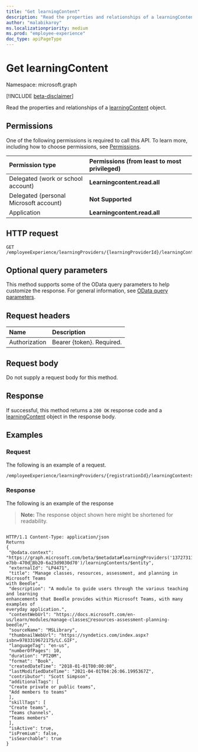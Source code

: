 ```yaml
---
title: "Get learningContent"
description: "Read the properties and relationships of a learningContent object."
author: "malabikaroy"
ms.localizationpriority: medium
ms.prod: "employee-experience"
doc_type: apiPageType
---
```


# Get learningContent
Namespace: microsoft.graph

[!INCLUDE [beta-disclaimer](../../includes/beta-disclaimer.md)]

Read the properties and relationships of a [learningContent](../resources/learningcontent.md) object.

## Permissions
One of the following permissions is required to call this API. To learn more, including how to choose permissions, see [Permissions](/graph/permissions-reference).

|Permission type|Permissions (from least to most privileged)|
|:---|:---|
|Delegated (work or school account)|**Learningcontent.read.all**|
|Delegated (personal Microsoft account)|**Not Supported**|
|Application|**Learningcontent.read.all**|

## HTTP request

<!-- {
  "blockType": "ignored"
}
-->
``` http
GET /employeeExperience/learningProviders/{learningProviderId}/learningContents/{externalId}
```

## Optional query parameters
This method supports some of the OData query parameters to help customize the response. For general information, see [OData query parameters](/graph/query-parameters).

## Request headers
|Name|Description|
|:---|:---|
|Authorization|Bearer {token}. Required.|

## Request body
Do not supply a request body for this method.

## Response

If successful, this method returns a `200 OK` response code and a [learningContent](../resources/learningcontent.md) object in the response body.

## Examples

### Request
The following is an example of a request.
<!-- {
  "blockType": "request",
  "name": "get_learningcontent"
}
-->
``` http GET 
/employeeExperience/learningProviders/{registrationId}/learningContents(externalId='{externalId}') 
```

### Response
The following is an example of the response
>**Note:** The response object shown here might be shortened for readability.
<!-- {
  "blockType": "response",
  "truncated": true,
  "@odata.type": "microsoft.vivaLearning.learningContent"
}
-->
``` http

HTTP/1.1 Content-Type: application/json
Returns
{
 "@odata.context": 
"https://graph.microsoft.com/beta/$metadata#learningProviders('13727311-e7bb-470d8b20-6a23d9030d70')/learningContents/$entity",
 "externalId": "LP4471",
 "title": "Manage classes, resources, assessment, and planning in Microsoft Teams 
with Beedle",
 "description": "A module to guide users through the various teaching and learning 
enhancements that Beedle provides within Microsoft Teams, with many examples of 
everyday application.",
 "contentWebUrl": "https://docs.microsoft.com/en-us/learn/modules/manage-classesresources-assessment-planning-beedle/",
 "sourceName": "MSLibrary",
 "thumbnailWebUrl": "https://syndetics.com/index.aspx?isbn=9783319672175/LC.GIF",
 "languageTag": "en-us",
 "numberOfPages": 10,
 "duration": "PT20M",
 "format": "Book",
 "createdDateTime": "2018-01-01T00:00:00",
 "lastModifiedDateTime": "2021-04-01T04:26:06.1995367Z",
 "contributor": "Scott Simpson",
 "additionalTags": [
 "Create private or public teams",
 "Add members to teams"
 ],
 "skillTags": [
 "Create teams",
 "Teams channels",
 "Teams members"
 ],
 "isActive": true,
 "isPremium": false,
 "isSearchable": true
}

```

